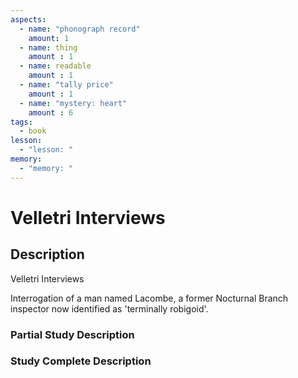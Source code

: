 ```yaml
---
aspects: 
  - name: "phonograph record"
    amount: 1
  - name: thing
    amount : 1
  - name: readable
    amount : 1
  - name: "tally price"
    amount : 1
  - name: "mystery: heart"
    amount : 6
tags:
  - book
lesson:
  - "lesson: "
memory:
  - "memory: "
---
```


# Velletri Interviews

## Description
Velletri Interviews

Interrogation of a man named Lacombe, a former Nocturnal Branch inspector now identified as 'terminally robigoid'.
### Partial Study Description

### Study Complete Description
